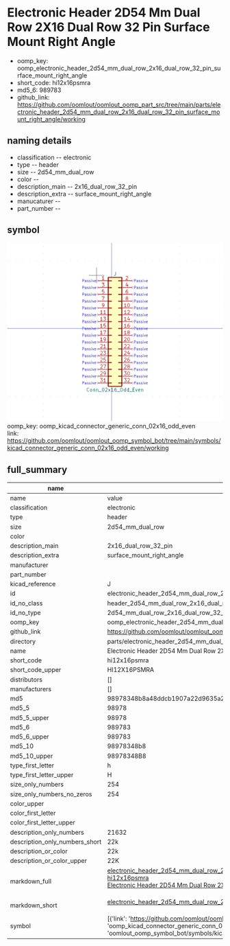 # Electronic Header 2D54 Mm Dual Row 2X16 Dual Row 32 Pin Surface Mount Right Angle

  
* oomp_key: oomp_electronic_header_2d54_mm_dual_row_2x16_dual_row_32_pin_surface_mount_right_angle 
* short_code: hi12x16psmra
* md5_6: 989783  
* github_link: https://github.com/oomlout/oomlout_oomp_part_src/tree/main/parts/electronic_header_2d54_mm_dual_row_2x16_dual_row_32_pin_surface_mount_right_angle/working  
## naming details
* classification -- electronic
* type -- header
* size -- 2d54_mm_dual_row
* color -- 
* description_main -- 2x16_dual_row_32_pin
* description_extra -- surface_mount_right_angle
* manucaturer -- 
* part_number -- 



## symbol

![](symbol/0/working/working_600.png)  
oomp_key: oomp_kicad_connector_generic_conn_02x16_odd_even  
link: https://github.com/oomlout/oomlout_oomp_symbol_bot/tree/main/symbols/kicad_connector_generic_conn_02x16_odd_even/working  


## full_summary
| name | value | 
| --- | --- | 
| name | value | 
| classification | electronic | 
| type | header | 
| size | 2d54_mm_dual_row | 
| color |  | 
| description_main | 2x16_dual_row_32_pin | 
| description_extra | surface_mount_right_angle | 
| manufacturer |  | 
| part_number |  | 
| kicad_reference | J | 
| id | electronic_header_2d54_mm_dual_row_2x16_dual_row_32_pin_surface_mount_right_angle | 
| id_no_class | header_2d54_mm_dual_row_2x16_dual_row_32_pin_surface_mount_right_angle | 
| id_no_type | 2d54_mm_dual_row_2x16_dual_row_32_pin_surface_mount_right_angle | 
| oomp_key | oomp_electronic_header_2d54_mm_dual_row_2x16_dual_row_32_pin_surface_mount_right_angle | 
| github_link | https://github.com/oomlout/oomlout_oomp_part_src/tree/main/parts/electronic_header_2d54_mm_dual_row_2x16_dual_row_32_pin_surface_mount_right_angle/working | 
| directory | parts/electronic_header_2d54_mm_dual_row_2x16_dual_row_32_pin_surface_mount_right_angle | 
| name | Electronic Header 2D54 Mm Dual Row 2X16 Dual Row 32 Pin Surface Mount Right Angle | 
| short_code | hi12x16psmra | 
| short_code_upper | HI12X16PSMRA | 
| distributors | [] | 
| manufacturers | [] | 
| md5 | 98978348b8a48ddcb1907a22d9635a2d | 
| md5_5 | 98978 | 
| md5_5_upper | 98978 | 
| md5_6 | 989783 | 
| md5_6_upper | 989783 | 
| md5_10 | 98978348b8 | 
| md5_10_upper | 98978348B8 | 
| type_first_letter | h | 
| type_first_letter_upper | H | 
| size_only_numbers | 254 | 
| size_only_numbers_no_zeros | 254 | 
| color_upper |  | 
| color_first_letter |  | 
| color_first_letter_upper |  | 
| description_only_numbers | 21632 | 
| description_only_numbers_short | 22k | 
| description_or_color | 22k | 
| description_or_color_upper | 22K | 
| markdown_full | [electronic_header_2d54_mm_dual_row_2x16_dual_row_32_pin_surface_mount_right_angle](https://github.com/oomlout/oomlout_oomp_part_src/tree/main/parts/electronic_header_2d54_mm_dual_row_2x16_dual_row_32_pin_surface_mount_right_angle/working)<br>[hi12x16psmra](https://github.com/oomlout/oomlout_oomp_part_src/tree/main/parts/electronic_header_2d54_mm_dual_row_2x16_dual_row_32_pin_surface_mount_right_angle/working)<br>[Electronic Header 2D54 Mm Dual Row 2X16 Dual Row 32 Pin Surface Mount Right Angle](https://github.com/oomlout/oomlout_oomp_part_src/tree/main/parts/electronic_header_2d54_mm_dual_row_2x16_dual_row_32_pin_surface_mount_right_angle/working)<br><br> | 
| markdown_short | [electronic_header_2d54_mm_dual_row_2x16_dual_row_32_pin_surface_mount_right_angle](https://github.com/oomlout/oomlout_oomp_part_src/tree/main/parts/electronic_header_2d54_mm_dual_row_2x16_dual_row_32_pin_surface_mount_right_angle/working)<br><br> | 
| symbol | [{'link': 'https://github.com/oomlout/oomlout_oomp_symbol_bot/tree/main/symbols/kicad_connector_generic_conn_02x16_odd_even', 'oomp_key': 'oomp_kicad_connector_generic_conn_02x16_odd_even', 'directory': 'oomlout_oomp_symbol_bot/symbols/kicad_connector_generic_conn_02x16_odd_even//working/working.kicad_sym'}] | 
